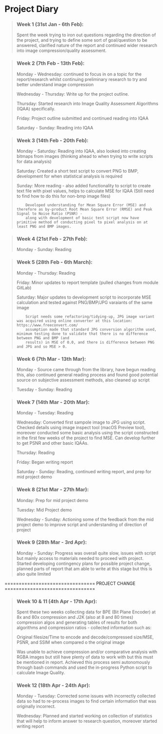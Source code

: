 # Project Diary

> ### Week 1 (31st Jan - 6th Feb):
>
> Spent the week trying to iron out questions regarding the direction of the project, and trying to define some sort of goal/question to be answered, clarified
> nature of the report and continued wider research into image compression/quality assessment.

> ### Week 2 (7th Feb - 13th Feb):
> 
> Monday - Wednesday: continued to focus in on a topic for the report/research whilst continuing preliminary research to try and better understand image compression
> 
> Wednesday - Thursday: Write up for the project outline.
>
> Thursday: Started research into Image Quality Assessment Algorithms (IQAA) specifically.
> 
> Friday: Project outline submitted and continued reading into IQAA
> 
> Saturday - Sunday: Reading into IQAA

> ### Week 3 (14th Feb - 20th Feb):
> 
> Monday - Saturday: Reading into IQAA, also looked into creating bitmaps from images (thinking ahead to when trying to write scripts for data analysis)
>
> Saturday: Created a short test script to convert PNG to BMP, development for when statistical analysis is required
> 
> Sunday: More reading - also added functionality to script to create text file with pixel values, helps to calculate MSE for IQAA (Still need to find how to do
> this for non-bmp image files)
> 
>         Developed understanding for Mean Square Error (MSE) and therefore as by-product Root Mean Square Error (RMSE) and Peak Signal to Noise Ratio (PSNR) - 
>         along with development of basic test script now have primitive method of conducting pixel to pixel analysis on at least PNG and BMP images.

> ### Week 4 (21st Feb - 27th Feb):
> 
> Monday - Sunday: Reading

> ### Week 5 (28th Feb - 6th March):
>
> Monday - Thursday: Reading
>
> Friday: Minor updates to report template (pulled changes from module GitLab)
>
> Saturday: Major updates to development script to incorporate MSE calculation and tested against PNG/BMP/JPG varaiants of the same image
>
>         Script needs some refactoring/tidying-up, JPG image variant was acquired using online converter at this location: https://www.freeconvert.com/
>         assumption made that standard JPG conversion algorithm used, minimum testing done to validate that there is no difference between PNG and BMP (and
>         results) in MSE of 0.0, and there is difference between PNG and JPG and so MSE > 0.

> ### Week 6 (7th Mar - 13th Mar):
>
> Monday - Source came through from the library, have begun reading this, also continued general reading process and found good potential source on subjective assessment
> methods, also cleaned up script
>
> Tuesday - Sunday: Reading

> ### Week 7 (14th Mar - 20th Mar):
>
> Monday - Tuesday: Reading
>
> Wednesday: Converted first sampole image to JPG using script. Checked details using image inspect tool (macOS Preview tool), moreover conducted some basic
> analysis using the script constructed in the first few weeks of the project to find MSE. Can develop further to get PSNR and other basic IQAAs.
>
> Thursday: Reading
>
> Friday: Began writing report
>
> Saturday - Sunday: Reading, continued writing report, and prep for mid project demo

> ### Week 8 (21st Mar - 27th Mar):
> 
> Monday: Prep for mid project demo
> 
> Tuesday: Mid Project demo
>
> Wednesday - Sunday: Actioning some of the feedback from the mid project demo to improve script and understanding of direction of project

> ### Week 9 (28th Mar - 3rd Apr):
>
> Monday - Sunday: Progress was overall quite slow, issues with script but mainly access to materials needed to proceed with project. Started developing
>                  contingency plans for possible project change, planned parts of report that am able to write at this stage but this is also quite
>                  limited

================================ PROJECT CHANGE ================================

> ### Week 10 & 11 (4th Apr - 17th Apr):
>
> Spent these two weeks collecting data for BPE (Bit Plane Encoder) at 8x and 80x compression and J2K (also at 8 and 80 times) compression algos and
> generating tables of results for both algorithms and compression ratios - collected information such as:
> 
>   Original filesize/Time to encode and decode/compressed size/MSE, PSNR, and SSIM when compared o the original image
>
> Was unable to achieve compression and/or comparative analysis with RGBA images but still have plenty of data to work with but this must be mentioned in
> report. Achieved this process semi autonomously through bash commands and used the in-progress Python script to calculate Image Quality.

> ### Week 12 (18th Apr - 24th Apr):
>
> Monday - Tuesday: Corrected some issues with incorrectly collected data so had to re-process images to find certain information that was originally
>                   incorrect.
>
> Wednesday: Planned and started working on collection of statistics that will help to inform answer to research question, moreover started writing report
